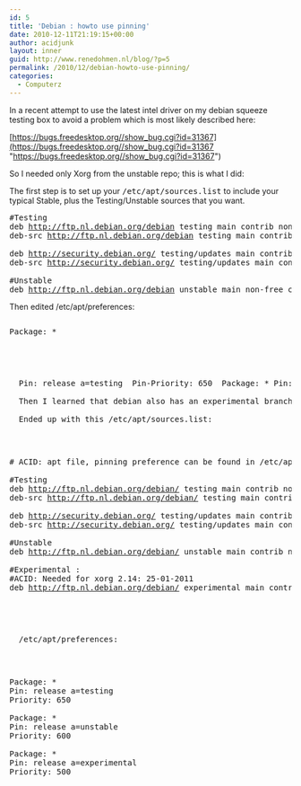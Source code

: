 ```yaml
---
id: 5
title: 'Debian : howto use pinning'
date: 2010-12-11T21:19:15+00:00
author: acidjunk
layout: inner
guid: http://www.renedohmen.nl/blog/?p=5
permalink: /2010/12/debian-howto-use-pinning/
categories:
  - Computerz
---
```

In a recent attempt to use the latest intel driver on my debian squeeze testing box to avoid a problem which is most likely described here:

[https://bugs.freedesktop.org//show_bug.cgi?id=31367](https://bugs.freedesktop.org//show_bug.cgi?id=31367 "https://bugs.freedesktop.org//show_bug.cgi?id=31367")

So I needed only Xorg from the unstable repo; this is what I did:

The first step is to set up your <tt>/etc/apt/sources.list</tt> to include your typical Stable, plus the Testing/Unstable sources that you want.

<pre>#Testing
deb <a title="http://ftp.nl.debian.org/debian" href="http://ftp.nl.debian.org/debian">http://ftp.nl.debian.org/debian</a> testing main contrib non-free
deb-src <a title="http://ftp.nl.debian.org/debian" href="http://ftp.nl.debian.org/debian">http://ftp.nl.debian.org/debian</a> testing main contrib non-free

deb <a title="http://security.debian.org/" href="http://security.debian.org/">http://security.debian.org/</a> testing/updates main contrib non-free
deb-src <a title="http://security.debian.org/" href="http://security.debian.org/">http://security.debian.org/</a> testing/updates main contrib non-free

#Unstable
deb <a title="http://ftp.nl.debian.org/debian" href="http://ftp.nl.debian.org/debian">http://ftp.nl.debian.org/debian</a> unstable main non-free contrib</pre>

Then edited /etc/apt/preferences:

 <span style="font-size: 15px; color: #222222; font-family: 'Courier 10 Pitch', Courier, monospace; line-height: 21px; white-space: pre;"></span>

<pre><pre>Package: *</pre>


<p>
  Pin: release a=testing  Pin-Priority: 650  Package: * Pin: release a=unstable Pin-Priority: 600<br />
  Then I learned that debian also has an experimental branche, and the package i wanted existed in experimental only. When I started buidling on thes debian machine i used squeeze, so my apt file contained references to squeeze. From reading the apt en the debian docs I found that squeeze == testing, sid == unstable. So i had to rename all references of &#8220;squeeze&#8221; in the /etc/apt/sources.list to &#8220;testing&#8221;<br />
  Ended up with this /etc/apt/sources.list:
</p>


<pre># ACID: apt file, pinning preference can be found in /etc/apt/preferences

#Testing
deb <a title="http://ftp.nl.debian.org/debian/" href="http://ftp.nl.debian.org/debian/">http://ftp.nl.debian.org/debian/</a> testing main contrib non-free
deb-src <a title="http://ftp.nl.debian.org/debian/" href="http://ftp.nl.debian.org/debian/">http://ftp.nl.debian.org/debian/</a> testing main contrib non-free

deb <a title="http://security.debian.org/" href="http://security.debian.org/">http://security.debian.org/</a> testing/updates main contrib non-free
deb-src <a title="http://security.debian.org/" href="http://security.debian.org/">http://security.debian.org/</a> testing/updates main contrib non-free

#Unstable
deb <a title="http://ftp.nl.debian.org/debian/" href="http://ftp.nl.debian.org/debian/">http://ftp.nl.debian.org/debian/</a> unstable main contrib non-free

#Experimental :
#ACID: Needed for xorg 2.14: 25-01-2011
deb <a title="http://ftp.nl.debian.org/debian/" href="http://ftp.nl.debian.org/debian/">http://ftp.nl.debian.org/debian/</a> experimental main contrib non-free</pre>


<p>
  /etc/apt/preferences:
</p>


<pre>Package: *
Pin: release a=testing
Priority: 650

Package: *
Pin: release a=unstable
Priority: 600

Package: *
Pin: release a=experimental
Priority: 500</pre>